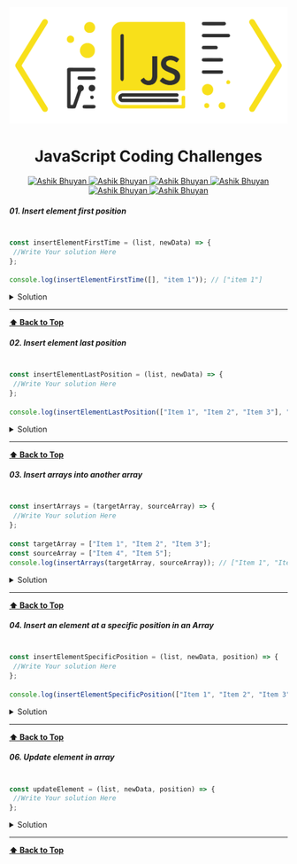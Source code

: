 <img src='./images/logo.png'  alt='JavaScript Coding Challenges Ashik Bhuyan' id='header'/>

<h1 align="center" >JavaScript Coding Challenges </h1>


<div align="center" >

<a href="mailto:ashikbhuyan.swe.diu@gmail.com">
<img
src='https://img.shields.io/badge/Gmail-D14836?style=for-the-badge&logo=gmail&logoColor=white'
alt='Ashik Bhuyan'
/>
</a>

<a href="tel:+8801793605043">
<img
src='https://img.shields.io/badge/WhatsApp-25D366?style=for-the-badge&logo=whatsapp&logoColor=white'
alt='Ashik Bhuyan'
/>
</a>
<a href="https://portfolio-70e38.web.app/" target="_blank">
<img
src='https://img.shields.io/badge/website-000000?style=for-the-badge&logo=About.me&logoColor=white'
alt='Ashik Bhuyan'
/>
</a>
<a href="https://www.facebook.com/ashikbhuyan17" target="_blank">
<img
src='https://img.shields.io/badge/Facebook-1877F2?style=for-the-badge&logo=facebook&logoColor=white'
alt='Ashik Bhuyan'
/>
</a>

<a href="https://www.linkedin.com/in/ashik17/" target="_blank">
<img
src='https://img.shields.io/badge/LinkedIn-0077B5?style=for-the-badge&logo=linkedin&logoColor=white'
alt='Ashik Bhuyan'
/>
</a>

<a href="https://github.com/ashikbhuyan17" target="_blank">
<img
src='https://img.shields.io/badge/GitHub-100000?style=for-the-badge&logo=github&logoColor=white'
alt='Ashik Bhuyan'
/>
</a>

</div>

<!-- <h1 align="center" >Array CRUD(create,read,update,delete) Operation </h1> -->


##### 01. Insert element first position

```js

const insertElementFirstTime = (list, newData) => {
 //Write Your solution Here
};

console.log(insertElementFirstTime([], "item 1")); // ["item 1"]

```

<details><summary style="cursor:pointer">Solution</summary>

```js
const insertElementFirstTime = (list, newData) => {
    // Shift elements one position to the right
    for (let index = list.length - 1; index >= 0; index--) {
        list[index + 1] = list[index];
    }
    // Insert new element at the start of the list
    list[0] = newData;
    return list;
};

//========================== shortest way =====================================================
// const insertElementFirstTime = (list, newData) => {
//     list.unshift(newData);
//     return list;
// };
//=============================================================================================

const newData = "Item 1";
const displayInsertElementFirstTime = insertElementFirstTime([ "Item 2", "Item 3", "Item 4"], newData);
console.log("🚀 insert element first position", displayInsertElementFirstTime);

```  

</details>

---
**[⬆ Back to Top](#header)**

##### 02. Insert element last position

```js

const insertElementLastPosition = (list, newData) => {
 //Write Your solution Here
};

console.log(insertElementLastPosition(["Item 1", "Item 2", "Item 3"], "item 4")); // ["Item 1", "Item 2", "Item 3", "item 4"]

```

<details><summary style="cursor:pointer">Solution</summary>

```js
const insertElementLastPosition = (list, newData) => {
    // Add the new element at the end of the array
    list[list.length] = newData;
    return list;
};

//========================== shortest way =====================================================
// const insertElementLastPosition = (list, newData) => {
//     list.push(newData);
//     return list;
// };
//=============================================================================================

const list = ["Item 1", "Item 2", "Item 3"];
const newData = "Item 4";
const displayInsertElementLastPosition = insertElementLastPosition(list, newData);
console.log("🚀 insert element last position", displayInsertElementLastPosition);


```  

</details>

---
**[⬆ Back to Top](#header)**


##### 03. Insert arrays into another array

```js

const insertArrays = (targetArray, sourceArray) => {
 //Write Your solution Here
};

const targetArray = ["Item 1", "Item 2", "Item 3"];
const sourceArray = ["Item 4", "Item 5"];
console.log(insertArrays(targetArray, sourceArray)); // ["Item 1", "Item 2", "Item 3", "item 4","item 5"]

```

<details><summary style="cursor:pointer">Solution</summary>

```js
// Insert arrays into another array

const insertArrays = (targetArray, sourceArray) => {
    for (let index = 0; index < sourceArray.length; index++) {
        console.log(targetArray)
        targetArray[targetArray.length] = sourceArray[index]
    }
    return targetArray
}

//========================== shortest way =====================================================
// const insertArrays = (targetArray, sourceArray) => {
//     return [...targetArray, ...sourceArray];
// };
//=============================================================================================

const targetArray = ["Item 1", "Item 2", "Item 3"];
const sourceArray = ["Item 4", "Item 5"];
const resultArray = insertArrays(targetArray, sourceArray);
console.log("🚀 Combined array:", resultArray);

```  

</details>

---
**[⬆ Back to Top](#header)**


##### 04. Insert an element at a specific position in an Array

```js

const insertElementSpecificPosition = (list, newData, position) => {
 //Write Your solution Here
};

console.log(insertElementSpecificPosition(["Item 1", "Item 2", "Item 3"], "item 4",3)); // ["Item 1", "Item 2", "Item 3", "item 4","item 5"]

```

<details><summary style="cursor:pointer">Solution</summary>

```js

const insertElementSpecificPosition = (list, newData, position) => {
    if (position < 0 || position > list.length) {
        return [...list]; // Return a copy of the original list if position is out of bounds
    }
    if (position <= list.length && position >= 0) {
        // Shift elements to the right
        for (let index = list.length; index > position; index--) {
            list[index] = list[index - 1];
        }
        // Insert new data at the specified position
        list[position] = newData;
        return list;
    }
    return [];
};

const list = ["Item 1", "Item 2", "Item 3", "Item 4"];
const newData = "Insert Element";
const position = 3;
const displayInsertElementSpecificPosition = insertElementSpecificPosition(list, newData, position);
console.log("🚀 Insert element specific position in an Array", displayInsertElementSpecificPosition);

  
```  

</details>

---
**[⬆ Back to Top](#header)**

##### 06. Update element in array

```js

const updateElement = (list, newData, position) => {
 //Write Your solution Here
};

```

<details><summary style="cursor:pointer">Solution</summary>

```js
const updateElement = (list, newData, position) => {
    if (position >= 0 && position < list.length) {
        const updatedList = [...list]; // Create a copy of the original array
        updatedList[position] = newData; // Update element at specified position
        return updatedList;
    } else {
        return [...list]; // Return a copy of the original array if position is out of bounds
    }
};

// Example usage:
const list = ["Item 1", "Item 2", "Item 3", "Item 4"];
const newData = "Updated Item";
const position = 2;
const displayUpdatedList = updateElement(list, newData, position);
console.log("🚀 Updated list:", displayUpdatedList);


  
```  

</details>

---
**[⬆ Back to Top](#header)**
